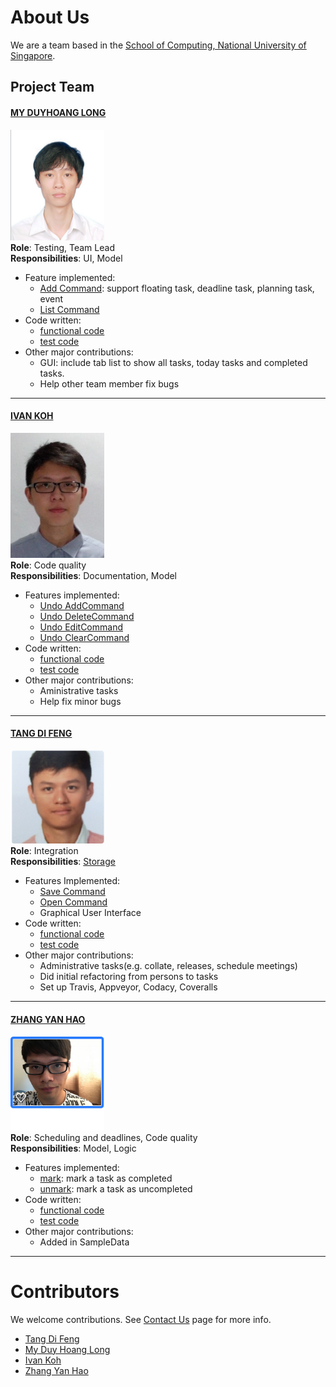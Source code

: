 # About Us

We are a team based in the [School of Computing, National University of Singapore](http://www.comp.nus.edu.sg).

## Project Team

#### [MY DUYHOANG LONG](https://github.com/myduyhoanglong) <br>
<img src="images/myduyhoanglong.png" width="150"><br>
**Role**: Testing, Team Lead <br>
**Responsibilities**: UI, Model
* Feature implemented:
   * [Add Command](https://github.com/CS2103JAN2017-T09-B3/main/blob/master/docs/UserGuide.md#add-task--add): support floating task, deadline task, planning task, event
   * [List Command](https://github.com/CS2103JAN2017-T09-B3/main/blob/master/docs/UserGuide.md#list-tasks--list)
* Code written:
   * [functional code](https://github.com/CS2103JAN2017-T09-B3/main/blob/master/collated/main/A0144895N.md)
   * [test code](https://github.com/CS2103JAN2017-T09-B3/main/blob/master/collated/test/A0144895N.md)
* Other major contributions:
   * GUI: include tab list to show all tasks, today tasks and completed tasks.
   * Help other team member fix bugs
-----

#### [IVAN KOH](https://github.com/ivankws)
<img src="images/Ivan_Koh_1.JPG" width="150"><br>
**Role**: Code quality <br>
**Responsibilities**: Documentation, Model
* Features implemented:
    * [Undo AddCommand](https://github.com/CS2103JAN2017-T09-B3/main/blob/master/docs/UserGuide.md#undo--undo)
    * [Undo DeleteCommand](https://github.com/CS2103JAN2017-T09-B3/main/blob/master/docs/UserGuide.md#undo--undo)
    * [Undo EditCommand](https://github.com/CS2103JAN2017-T09-B3/main/blob/master/docs/UserGuide.md#undo--undo)
    * [Undo ClearCommand](https://github.com/CS2103JAN2017-T09-B3/main/blob/master/docs/UserGuide.md#undo--undo)
 * Code written:
    * [functional code](https://github.com/CS2103JAN2017-T09-B3/main/blob/master/collated/main/A0125221Y.md)
    * [test code](https://github.com/CS2103JAN2017-T09-B3/main/blob/master/collated/test/A0125221Y.md)
 * Other major contributions:
   * Aministrative tasks
   * Help fix minor bugs

-----

#### [TANG DI FENG](https://github.com/e0011840)
<img src="images/e0011840.png" width="150"><br>
**Role**: Integration <br>
**Responsibilities**: [Storage](https://github.com/CS2103JAN2017-T09-B3/main/blob/master/docs/DeveloperGuide.md#35-storage)
* Features Implemented:
    * [Save Command](https://github.com/CS2103JAN2017-T09-B3/main/blob/master/docs/UserGuide.md#save-tasklist--save)
    * [Open Command](https://github.com/CS2103JAN2017-T09-B3/main/blob/master/docs/UserGuide.md#open-tasklist--open)
    * Graphical User Interface
* Code written:
    * [functional code](https://github.com/CS2103JAN2017-T09-B3/main/blob/master/collated/main/A0135807A.md)
    * [test code](https://github.com/CS2103JAN2017-T09-B3/main/blob/master/collated/test/A0135807A.md)
* Other major contributions:
    * Administrative tasks(e.g. collate, releases, schedule meetings)
    * Did initial refactoring from persons to tasks
    * Set up Travis, Appveyor, Codacy, Coveralls

-----

#### [ZHANG YAN HAO](https://github.com/vane1992)
<img src="images/vane1992.png" width="150"><br>
**Role**: Scheduling and deadlines, Code quality <br>
**Responsibilities**: Model, Logic
* Features implemented:
    * [mark](https://github.com/CS2103JAN2017-T09-B3/main/blob/master/docs/UserGuide.md#mark-task-as-done--mark): mark a task as completed
    * [unmark](https://github.com/CS2103JAN2017-T09-B3/main/blob/master/docs/UserGuide.md#mark-task-as-undone--unmark): mark a task as uncompleted
* Code written:
    * [functional code](https://github.com/CS2103JAN2017-T09-B3/main/blob/master/collated/main/A0135753A.md)
    * [test code](https://github.com/CS2103JAN2017-T09-B3/main/blob/master/collated/test/A0135753A.md)
* Other major contributions:
    * Added in SampleData

-----

# Contributors

We welcome contributions. See [Contact Us](ContactUs.md) page for more info.

* [Tang Di Feng](https://github.com/e0011840)
* [My Duy Hoang Long](https://github.com/myduyhoanglong)
* [Ivan Koh](https://github.com/ivankws)
* [Zhang Yan Hao](https://github.com/vane1992)

